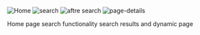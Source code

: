 
![Home](https://user-images.githubusercontent.com/67824638/226604428-2769894a-3d42-4d53-9eb8-ae8ec7d2b390.jpg)
![search](https://user-images.githubusercontent.com/67824638/226604500-764cc022-9a5f-4b42-89c3-6a3712733de2.jpg)
![aftre search](https://user-images.githubusercontent.com/67824638/226604518-28cd76c5-ce94-475e-8c21-1439cced0867.jpg)
![page-details](https://user-images.githubusercontent.com/67824638/226604535-2b30cc18-ffc7-407b-be0d-7f9c3aeb1ea0.jpg)

Home page 
search functionality
search results
and dynamic page

